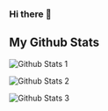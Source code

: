 ### Hi there 👋

## My Github Stats

![Github Stats 1](https://github-readme-stats.vercel.app/api?username=abhijeetk597)

![Github Stats 2](https://github-readme-streak-stats.herokuapp.com/?user=abhijeetk597)

![Github Stats 3](https://github-readme-stats.vercel.app/api/top-langs/?username=abhijeetk597)

<!--
**abhijeetk597/abhijeetk597** is a ✨ _special_ ✨ repository because its `README.md` (this file) appears on your GitHub profile.

Here are some ideas to get you started:

- 🔭 I’m currently working on ...
- 🌱 I’m currently learning ...
- 👯 I’m looking to collaborate on ...
- 🤔 I’m looking for help with ...
- 💬 Ask me about ...
- 📫 How to reach me: ...
- 😄 Pronouns: ...
- ⚡ Fun fact: ...
-->
